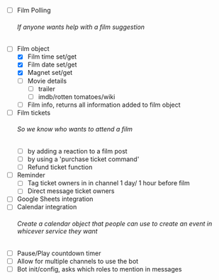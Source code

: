 - [ ] Film Polling
    ###### If anyone wants help with a film suggestion
- [ ] Film object
    - [X] Film time set/get
    - [X] Film date set/get
    - [X] Magnet set/get
    - [ ] Movie details
        - [ ] trailer
        - [ ] imdb/rotten tomatoes/wiki
    - [ ] Film info, returns all information added to film object
- [ ] Film tickets
    ###### So we know who wants to attend a film
    - [ ] by adding a reaction to a film post
    - [ ] by using a 'purchase ticket command'
    - [ ] Refund ticket function
- [ ] Reminder
    - [ ] Tag ticket owners in in channel 1 day/ 1 hour before film
    - [ ] Direct message ticket owners
- [ ] Google Sheets integration
- [ ] Calendar integration
    ###### Create a calendar object that people can use to create an event in whicever service they want 
- [ ] Pause/Play countdown timer
- [ ] Allow for multiple channels to use the bot
- [ ] Bot init/config, asks which roles to mention in messages